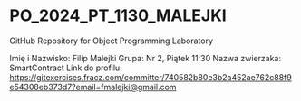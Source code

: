 # PO_2024_PT_1130_MALEJKI
GitHub Repository for Object Programming Laboratory

Imię i Nazwisko: Filip Malejki
Grupa: Nr 2, Piątek 11:30
Nazwa zwierzaka: SmartContract
Link do profilu: https://gitexercises.fracz.com/committer/740582b80e3b2a452ae762c88f9e54308eb373d7?email=fmalejki@gmail.com

